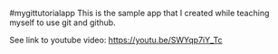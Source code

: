 #mygittutorialapp
This is the sample app that I created while teaching myself to use git and github.

See link to youtube video: https://youtu.be/SWYqp7iY_Tc
